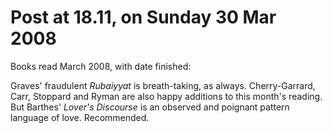# Post at 18.11, on Sunday 30 Mar 2008

Books read March 2008, with date finished:

Graves' fraudulent _Rubaiyyat_ is breath-taking, as always. Cherry-Garrard,
Carr, Stoppard and Ryman are also happy additions to this month's reading. But
Barthes' _Lover's Discourse_ is an observed and poignant pattern language of
love. Recommended.
